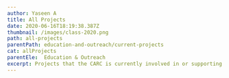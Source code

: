 ```yaml
---
author: Yaseen A
title: All Projects
date: 2020-06-16T18:19:38.387Z
thumbnail: /images/class-2020.png
path: all-projects
parentPath: education-and-outreach/current-projects
cat: allProjects
parentEle:  Education & Outreach
excerpt: Projects that the CARC is currently involved in or supporting.
---
```

